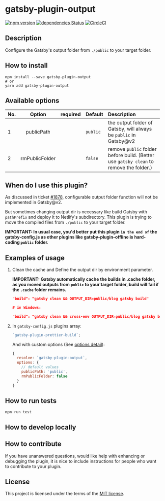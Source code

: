# gatsby-plugin-output

[![npm version](https://badge.fury.io/js/gatsby-plugin-output.svg)](https://badge.fury.io/js/gatsby-plugin-output)
[![dependencies Status](https://david-dm.org/thundermiracle/gatsby-plugin-output/status.svg)](https://david-dm.org/thundermiracle/gatsby-plugin-output)
[![CircleCI](https://img.shields.io/circleci/build/github/thundermiracle/gatsby-plugin-output/master)](https://circleci.com/gh/thundermiracle/gatsby-plugin-output)

## Description

Configure the Gatsby's output folder from `./public` to your target folder.

## How to install

```shell
npm install --save gatsby-plugin-output
# or
yarn add gatsby-plugin-output
```

## Available options

| No. |     Option     | required | Default  | Description                                                                            |
| :-- | :------------: | :------: | :------- | :------------------------------------------------------------------------------------- |
| 1   |   publicPath   |          | `public` | the output folder of Gatsby, will always be `public` in Gatsby@v2                      |
| 2   | rmPublicFolder |          | `false`  | remove `public` folder before build. (Better use `gatsby clean` to remove the folder.) |

## When do I use this plugin?

As discussed in ticket [#1878](https://github.com/gatsbyjs/gatsby/issues/1878), configurable output folder function will not be implemented in Gatsby@v2.

But sometimes changing output dir is necessary like build Gatsby with `pathPrefix` and deploy it to Netlify's subdirectory. This plugin is trying to move the compiled files from `./public` to your target folder.

**IMPORTANT: In usual case, you'd better put this plugin `in the end of` the gatsby-config.js as other plugins like gatsby-plugin-offline is hard-coding `public` folder.**

## Examples of usage

1. Clean the cache and Define the output dir by environment parameter.

   **IMPORTANT: Gatsby automatically cache the builds in .cache folder, as you moved outputs from `public` to your target folder, build will fail if the `.cache` folder remains.**

   ```json
   "build": "gatsby clean && OUTPUT_DIR=public/blog gatsby build"

   # in Windows:

   "build": "gatsby clean && cross-env OUTPUT_DIR=public/blog gatsby build"
   ```

2. In `gatsby-config.js` plugins array:

   ```js
   `gatsby-plugin-prettier-build`;
   ```

   And with custom options (See [options detail](#available-options)):

   ```js
   {
     resolve: `gatsby-plugin-output`,
     options: {
       // default values
       publicPath: 'public',
       rmPublicFolder: false
     }
   }
   ```

## How to run tests

```shell
npm run test
```

## How to develop locally

## How to contribute

If you have unanswered questions, would like help with enhancing or debugging the plugin, it is nice to include instructions for people who want to contribute to your plugin.

## License

This project is licensed under the terms of the [MIT license](/LICENSE).

